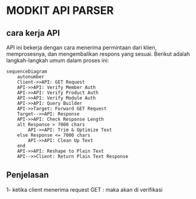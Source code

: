 # MODKIT API PARSER

## cara kerja API

API ini bekerja dengan cara menerima permintaan dari klien, memprosesnya, dan mengembalikan respons yang sesuai. Berikut adalah langkah-langkah umum dalam proses ini:

```mermaid
sequenceDiagram
    autonumber
    Client->>API: GET Request
    API->>API: Verify Member Auth
    API->>API: Verify Product Auth
    API->>API: Verify Module Auth
    API->>API: Query Builder
    API->>Target: Forward GET Request
    Target-->>API: Response
    API->>API: Check Response Length
    alt Response > 7000 chars
        API->>API: Trim & Optimize Text
    else Response <= 7000 chars
        API->>API: Clean Up Text
    end
    API->>API: Reshape to Plain Text
    API-->>Client: Return Plain Text Response
```

## Penjelasan

1- ketika client menerima request GET : maka akan di verifikasi
